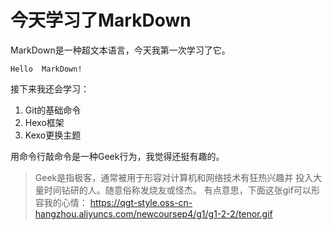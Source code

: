 # 今天学习了MarkDown
MarkDown是一种超文本语言，今天我第一次学习了它。
```
Hello  MarkDown!
```
接下来我还会学习：
1. Git的基础命令
2. Hexo框架
3. Kexo更换主题 

用命令行敲命令是一种Geek行为，我觉得还挺有趣的。

>Geek是指极客，通常被用于形容对计算机和网络技术有狂热兴趣并
>投入大量时间钻研的人。随意俗称发烧友或怪杰。
有点意思，下面这张gif可以形容我的心情：
https://qgt-style.oss-cn-hangzhou.aliyuncs.com/newcoursep4/g1/g1-2-2/tenor.gif
